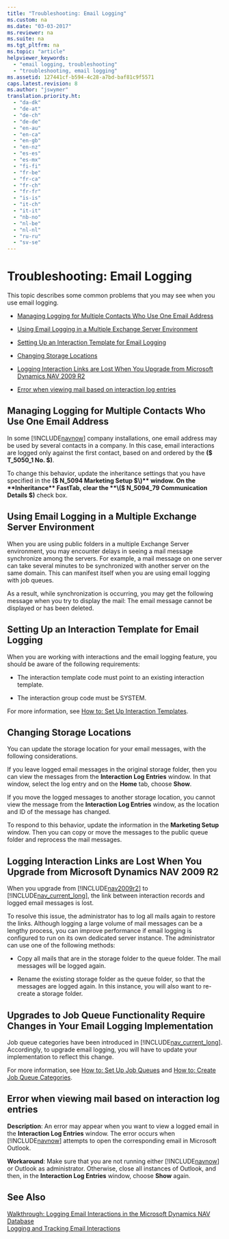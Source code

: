```yaml
---
title: "Troubleshooting: Email Logging"
ms.custom: na
ms.date: "03-03-2017"
ms.reviewer: na
ms.suite: na
ms.tgt_pltfrm: na
ms.topic: "article"
helpviewer_keywords: 
  - "email logging, troubleshooting"
  - "troubleshooting, email logging"
ms.assetid: 127441cf-b594-4c28-a7bd-baf81c9f5571
caps.latest.revision: 8
ms.author: "jswymer"
translation.priority.ht: 
  - "da-dk"
  - "de-at"
  - "de-ch"
  - "de-de"
  - "en-au"
  - "en-ca"
  - "en-gb"
  - "en-nz"
  - "es-es"
  - "es-mx"
  - "fi-fi"
  - "fr-be"
  - "fr-ca"
  - "fr-ch"
  - "fr-fr"
  - "is-is"
  - "it-ch"
  - "it-it"
  - "nb-no"
  - "nl-be"
  - "nl-nl"
  - "ru-ru"
  - "sv-se"
---
```

# Troubleshooting: Email Logging
This topic describes some common problems that you may see when you use email logging.  
  
-   [Managing Logging for Multiple Contacts Who Use One Email Address](../../BusinessFunctionality/LoggingAndTrackingEmailInteractions/troubleshooting-email-logging.md#MultipleContacts)  
  
-   [Using Email Logging in a Multiple Exchange Server Environment](../../BusinessFunctionality/LoggingAndTrackingEmailInteractions/troubleshooting-email-logging.md#MultiExchangeServer)  
  
-   [Setting Up an Interaction Template for Email Logging](../../BusinessFunctionality/LoggingAndTrackingEmailInteractions/troubleshooting-email-logging.md#SettingInteractionTemplates)  
  
-   [Changing Storage Locations](../../BusinessFunctionality/LoggingAndTrackingEmailInteractions/troubleshooting-email-logging.md#ChangingStorage)  
  
-   [Logging Interaction Links are Lost When You Upgrade from Microsoft Dynamics NAV 2009 R2](../../BusinessFunctionality/LoggingAndTrackingEmailInteractions/troubleshooting-email-logging.md#LoggingInteractionLinks)  
  
-   [Error when viewing mail based on interaction log entries](../../BusinessFunctionality/LoggingAndTrackingEmailInteractions/troubleshooting-email-logging.md#ErrorViewingMailBased)  
  
##  <a name="MultipleContacts"></a> Managing Logging for Multiple Contacts Who Use One Email Address  
 In some [!INCLUDE[navnow](../../ApplicationDesign/includes/navnow_md.md)] company installations, one email address may be used by several contacts in a company. In this case, email interactions are logged only against the first contact, based on and ordered by the **\($ T\_5050\_1 No. $\)**.  
  
 To change this behavior, update the inheritance settings that you have specified in the **\($ N\_5094 Marketing Setup $\)** window. On the **Inheritance** FastTab, clear the **\($ N\_5094\_79 Communication Details $\)** check box.  
  
##  <a name="MultiExchangeServer"></a> Using Email Logging in a Multiple Exchange Server Environment  
 When you are using public folders in a multiple Exchange Server environment, you may encounter delays in seeing a mail message synchronize among the servers. For example, a mail message on one server can take several minutes to be synchronized with another server on the same domain. This can manifest itself when you are using email logging with job queues.  
  
 As a result, while synchronization is occurring, you may get the following message when you try to display the mail: The email message cannot be displayed or has been deleted.  
  
##  <a name="SettingInteractionTemplates"></a> Setting Up an Interaction Template for Email Logging  
 When you are working with interactions and the email logging feature, you should be aware of the following requirements:  
  
-   The interaction template code must point to an existing interaction template.  
  
-   The interaction group code must be SYSTEM.  
  
 For more information, see [How to: Set Up Interaction Templates](../../Marketing/how-to-set-up-interaction-templates.md).  
  
##  <a name="ChangingStorage"></a> Changing Storage Locations  
 You can update the storage location for your email messages, with the following considerations.  
  
 If you leave logged email messages in the original storage folder, then you can view the messages from the **Interaction Log Entries** window. In that window, select the log entry and on the **Home** tab, choose **Show**.  
  
 If you move the logged messages to another storage location, you cannot view the message from the **Interaction Log Entries** window, as the location and ID of the message has changed.  
  
 To respond to this behavior, update the information in the **Marketing Setup** window. Then you can copy or move the messages to the public queue folder and reprocess the mail messages.  
  
##  <a name="LoggingInteractionLinks"></a> Logging Interaction Links are Lost When You Upgrade from Microsoft Dynamics NAV 2009 R2  
 When you upgrade from [!INCLUDE[nav2009r2](../../BusinessFunctionality/IntegratingWithMicrosoftDynamicsCRM/includes/nav2009r2_md.md)] to [!INCLUDE[nav_current_long](../../ApplicationDesign/includes/nav_current_long_md.md)], the link between interaction records and logged email messages is lost.  
  
 To resolve this issue, the administrator has to log all mails again to restore the links. Although logging a large volume of mail messages can be a lengthy process, you can improve performance if email logging is configured to run on its own dedicated server instance. The administrator can use one of the following methods:  
  
-   Copy all mails that are in the storage folder to the queue folder. The mail messages will be logged again.  
  
-   Rename the existing storage folder as the queue folder, so that the messages are logged again. In this instance, you will also want to re\-create a storage folder.  
  
## Upgrades to Job Queue Functionality Require Changes in Your Email Logging Implementation  
 Job queue categories have been introduced in [!INCLUDE[nav_current_long](../../ApplicationDesign/includes/nav_current_long_md.md)]. Accordingly, to upgrade email logging, you will have to update your implementation to reflect this change.  
  
 For more information, see [How to: Set Up Job Queues](../../SetupAndAdministration/how-to-set-up-job-queues.md) and [How to: Create Job Queue Categories](../../SetupAndAdministration/how-to-create-job-queue-categories.md).  
  
##  <a name="ErrorViewingMailBased"></a> Error when viewing mail based on interaction log entries  
 **Description**: An error may appear when you want to view a logged email in the **Interaction Log Entries** window. The error occurs when [!INCLUDE[navnow](../../ApplicationDesign/includes/navnow_md.md)] attempts to open the corresponding email in Microsoft Outlook.  
  
 **Workaround**: Make sure that you are not running either [!INCLUDE[navnow](../../ApplicationDesign/includes/navnow_md.md)] or Outlook as administrator. Otherwise, close all instances of Outlook, and then, in the **Interaction Log Entries** window, choose **Show** again.  
  
## See Also  
 [Walkthrough: Logging Email Interactions in the Microsoft Dynamics NAV Database](../../BusinessFunctionality/LoggingAndTrackingEmailInteractions/walkthrough-logging-email-interactions-in-the-microsoft-dynamics-nav-database.md)   
 [Logging and Tracking Email Interactions](../../BusinessFunctionality/LoggingAndTrackingEmailInteractions/logging-and-tracking-email-interactions.md)